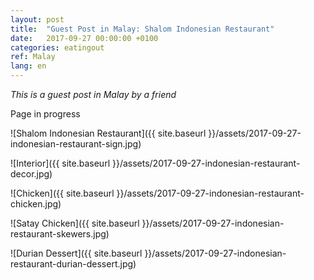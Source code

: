 ```yaml
---
layout: post
title:  "Guest Post in Malay: Shalom Indonesian Restaurant"
date:   2017-09-27 00:00:00 +0100
categories: eatingout
ref: Malay
lang: en
---
```


*This is a guest post in Malay by a friend*

Page in progress

![Shalom Indonesian Restaurant]({{ site.baseurl }}/assets/2017-09-27-indonesian-restaurant-sign.jpg)

![Interior]({{ site.baseurl }}/assets/2017-09-27-indonesian-restaurant-decor.jpg)

![Chicken]({{ site.baseurl }}/assets/2017-09-27-indonesian-restaurant-chicken.jpg)

![Satay Chicken]({{ site.baseurl }}/assets/2017-09-27-indonesian-restaurant-skewers.jpg)

![Durian Dessert]({{ site.baseurl }}/assets/2017-09-27-indonesian-restaurant-durian-dessert.jpg)
